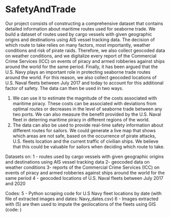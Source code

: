 # SafetyAndTrade
Our project consists of constructing a comprehensive dataset that contains detailed information about maritime routes used for seaborne trade. We build a dataset of routes used by cargo vessels with given geographic origins and destinations using AIS vessel tracking data. The decision of which route to take relies on many factors, most importantly, weather conditions and risk of pirate raids. Therefore, we also collect geocoded data on weather conditions, and we digitalize every report of the Commercial Crime Services (ICC) on events of piracy and armed robberies against ships around the world for the same period. Finally, it has been argued that the U.S. Navy plays an important role in protecting seaborne trade routes around the world. For this reason, we also collect geocoded locations of U.S. Naval fleets between July 2017 and today to account for this additional factor of safety. The data can then be used in two ways.
1) We can use it to estimate the magnitude of the costs associated with maritime piracy. These costs can be associated with deviations from optimal routes or decreases in the level of seaborne trade between any two ports. We can also measure the benefit provided by the U.S. Naval fleet in deterring maritime piracy in different regions of the world.
2) The data can also be used to provide real-time safety information about different routes for sailors. We could generate a live map that shows which areas are not safe, based on the occurrence of pirate attacks, U.S. fleets location and the current traffic of civilian ships. We believe that this could be valuable for sailors when deciding which route to take.


Datasets on: 
1 - routes used by cargo vessels with given geographic origins and destinations using AIS vessel tracking data
2- geocoded data on weather conditions
3- reports of the Commercial Crime Services (ICC) on events of piracy and armed robberies against ships around the world for the same period
4 - geocoded locations of U.S. Naval fleets between July 2017 and 2020

Codes:
5 - Python scraping code for U.S Navy fleet locations by date (with file of extracted images and dates: Navy_dates.csv)
6 - Images extracted with (5) are then used to impute the geolocations of the fleets using GIS (code: )
